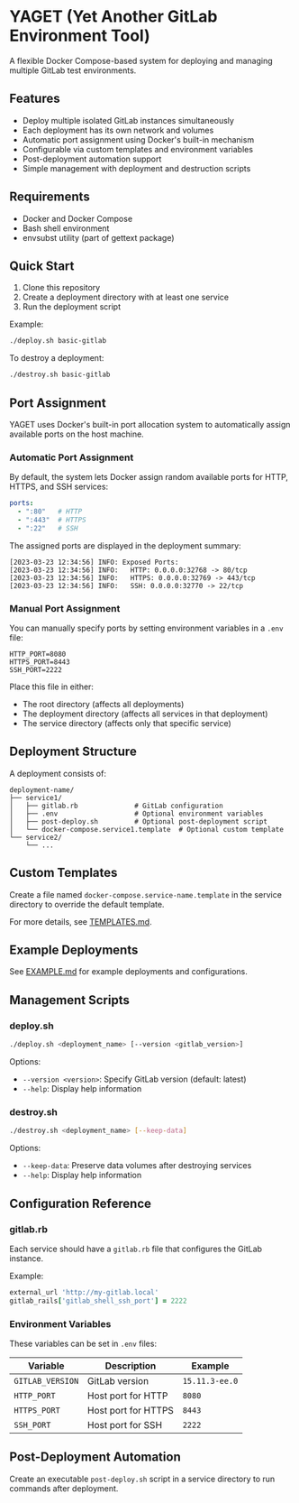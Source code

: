 # YAGET (Yet Another GitLab Environment Tool)

A flexible Docker Compose-based system for deploying and managing multiple GitLab test environments.

## Features

- Deploy multiple isolated GitLab instances simultaneously
- Each deployment has its own network and volumes
- Automatic port assignment using Docker's built-in mechanism
- Configurable via custom templates and environment variables
- Post-deployment automation support
- Simple management with deployment and destruction scripts

## Requirements

- Docker and Docker Compose
- Bash shell environment
- envsubst utility (part of gettext package)

## Quick Start

1. Clone this repository
2. Create a deployment directory with at least one service
3. Run the deployment script

Example:

```bash
./deploy.sh basic-gitlab
```

To destroy a deployment:

```bash
./destroy.sh basic-gitlab
```

## Port Assignment

YAGET uses Docker's built-in port allocation system to automatically assign available ports on the host machine.

### Automatic Port Assignment

By default, the system lets Docker assign random available ports for HTTP, HTTPS, and SSH services:

```yaml
ports:
  - ":80"   # HTTP
  - ":443"  # HTTPS
  - ":22"   # SSH
```

The assigned ports are displayed in the deployment summary:

```
[2023-03-23 12:34:56] INFO: Exposed Ports:
[2023-03-23 12:34:56] INFO:   HTTP: 0.0.0.0:32768 -> 80/tcp
[2023-03-23 12:34:56] INFO:   HTTPS: 0.0.0.0:32769 -> 443/tcp
[2023-03-23 12:34:56] INFO:   SSH: 0.0.0.0:32770 -> 22/tcp
```

### Manual Port Assignment

You can manually specify ports by setting environment variables in a `.env` file:

```
HTTP_PORT=8080
HTTPS_PORT=8443
SSH_PORT=2222
```

Place this file in either:
- The root directory (affects all deployments)
- The deployment directory (affects all services in that deployment)
- The service directory (affects only that specific service)

## Deployment Structure

A deployment consists of:

```
deployment-name/
├── service1/
│   ├── gitlab.rb              # GitLab configuration
│   ├── .env                   # Optional environment variables
│   ├── post-deploy.sh         # Optional post-deployment script
│   └── docker-compose.service1.template  # Optional custom template
└── service2/
    └── ...
```

## Custom Templates

Create a file named `docker-compose.service-name.template` in the service directory to override the default template.

For more details, see [TEMPLATES.md](TEMPLATES.md).

## Example Deployments

See [EXAMPLE.md](EXAMPLE.md) for example deployments and configurations.

## Management Scripts

### deploy.sh

```bash
./deploy.sh <deployment_name> [--version <gitlab_version>]
```

Options:
- `--version <version>`: Specify GitLab version (default: latest)
- `--help`: Display help information

### destroy.sh

```bash
./destroy.sh <deployment_name> [--keep-data]
```

Options:
- `--keep-data`: Preserve data volumes after destroying services
- `--help`: Display help information

## Configuration Reference

### gitlab.rb

Each service should have a `gitlab.rb` file that configures the GitLab instance.

Example:

```ruby
external_url 'http://my-gitlab.local'
gitlab_rails['gitlab_shell_ssh_port'] = 2222
```

### Environment Variables

These variables can be set in `.env` files:

| Variable | Description | Example |
|----------|-------------|---------|
| `GITLAB_VERSION` | GitLab version | `15.11.3-ee.0` |
| `HTTP_PORT` | Host port for HTTP | `8080` |
| `HTTPS_PORT` | Host port for HTTPS | `8443` |
| `SSH_PORT` | Host port for SSH | `2222` |

## Post-Deployment Automation

Create an executable `post-deploy.sh` script in a service directory to run commands after deployment.